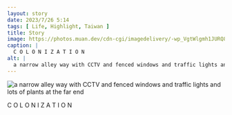 ```yaml
---
layout: story
date: 2023/7/26 5:14
tags: [ Life, Highlight, Taiwan ]
title: Story
image: https://photos.muan.dev/cdn-cgi/imagedelivery/-wp_VgtWlgmh1JURQ8t1mg/b6c5ad83-d623-4ce8-8eb1-9aaf4f9a7200/public
caption: |
  C O L O N I Z A T I O N
alt: |
  a narrow alley way with CCTV and fenced windows and traffic lights and lots of plants at the far end
---
```


![a narrow alley way with CCTV and fenced windows and traffic lights and lots of plants at the far end](https://photos.muan.dev/cdn-cgi/imagedelivery/-wp_VgtWlgmh1JURQ8t1mg/b6c5ad83-d623-4ce8-8eb1-9aaf4f9a7200/public)

C O L O N I Z A T I O N
